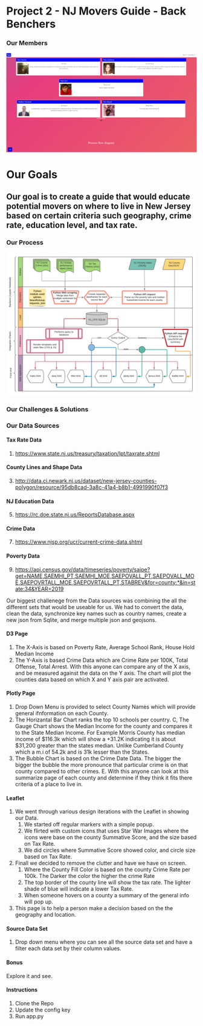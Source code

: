 # Project 2 - NJ Movers Guide - Back Benchers

### Our Members
![Intro](ScreenShots/Intro.png)


# Our Goals
## Our goal is to create a guide that would educate potential movers on where to live in New Jersey based on certain criteria such geography, crime rate, education level, and tax rate.




### Our Process
![Flow](static/images/etl-flowchart.png)

### Our Challenges & Solutions

### Our Data Sources

 #### Tax Rate Data
 1) https://www.state.nj.us/treasury/taxation/lpt/taxrate.shtml
 #### County Lines and Shape Data
 3) http://data.ci.newark.nj.us/dataset/new-jersey-counties-polygon/resource/95db8cad-3a8c-41a4-b8b1-4991990f07f3
 #### NJ Education Data
 5) https://rc.doe.state.nj.us/ReportsDatabase.aspx
 #### Crime Data
 7) https://www.njsp.org/ucr/current-crime-data.shtml
 #### Poverty Data
 9) https://api.census.gov/data/timeseries/poverty/saipe?get=NAME,SAEMHI_PT,SAEMHI_MOE,SAEPOVALL_PT,SAEPOVALL_MOE,SAEPOVRTALL_MOE,SAEPOVRTALL_PT,STABREV&for=county:*&in=state:34&YEAR=2019

Our biggest challenege from the Data sources was combining the all the different sets that would be useable for us. We had to convert the data, clean the data, synchronize key names such as country names, create a new json from Sqlite, and merge multiple json and geojsons. 

#### D3 Page
  1) The X-Axis is based on Poverty Rate, Average School Rank, House Hold Median Income
  2) The Y-Axis is based Crime Data which are Crime Rate per 100K, Total Offense, Total Arrest.
With this anyone can compare any of the X axis, and be measured against the data on the Y axis. The chart will plot the counties data based on which X and Y axis pair are activated.

#### Plotly Page
 1. Drop Down Menu is provided to select County Names which will provide general ifnformation on each County.
 2. The Horizantal Bar Chart ranks the top 10 schools per country.
 C, The Gauge Chart shows the Median Income for the county and compares it to the State Median Income. For Example Morris County has median income of $116.3k which will show a +31.2K indicating it is about $31,200 greater than the states median. Unlike Cumberland County which a m.i of 54.2k and is 31k lesser than the States.
 3. The Bubble Chart is based on the Crime Date Data. The bigger the bigger the bubble the more pronounce that particular crime is on that county compared to other crimes.
 E. With this anyone can look at this summarize page of each county and determine if they think it fits there criteria of a place to live in.
 
 #### Leaflet
  1. We went through various design iterations with the Leaflet in showing our Data. 
     1. We started off regular markers with a simple popup.
     2. We flirted with custom icons that uses Star War Images where the icons were base on the county Summative Score, and the size based on Tax Rate.
     3. We did circles where Summative Score showed color, and circle size based on Tax Rate.
  2. Finall we decided to remove the clutter and have we have on screen.
     1. Where the County Fill Color is based on the county Crime Rate per 100k. The Darker the color the higher the crime Rate
     2. The top border of the county line will show the tax rate. The lighter shade of blue will indicate a lower Tax Rate.
     3. When someone hovers on a county a summary of the general info will pop up.
  3. This page is to help a person make a decision based on the the geography and location.

  
  #### Source Data Set
  1. Drop down menu where you can see all the source data set and have a filter each data set by their column values.
  
  
  #### Bonus
   Explore it and see.

  #### Instructions
  1. Clone the Repo
  2. Update the config key
  3. Run app.py
